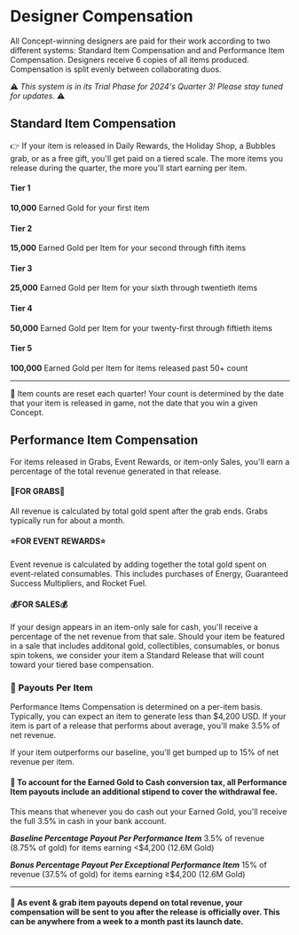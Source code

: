 # Designer Compensation

All Concept-winning designers are paid for their work according to two different systems: Standard Item Compensation and and Performance Item Compensation. 
Designers receive 6 copies of all items produced. Compensation is split evenly between collaborating duos.

⚠️ *_This system is in its Trial Phase for 2024's Quarter 3! Please stay tuned for updates._* ⚠️


## Standard Item Compensation

👉 If your item is released in Daily Rewards, the Holiday Shop, a Bubbles grab, or as a free gift, you'll get paid on a tiered scale. 
The more items you release during the quarter, the more you'll start earning per item. 

#### Tier 1
**10,000** Earned Gold for your first item

#### Tier 2
**15,000** Earned Gold per Item for your second through fifth items

#### Tier 3
**25,000** Earned Gold per Item for your sixth through twentieth items

#### Tier 4
**50,000** Earned Gold per Item for your twenty-first through fiftieth items

#### Tier 5
**100,000** Earned Gold per Item for items released past 50+ count


** **

📅 Item counts are reset each quarter! Your count is determined by the date that your item is released in game, not the date that you win a given Concept. 


## Performance Item Compensation


For items released in Grabs, Event Rewards, or item-only Sales, you'll earn a percentage of the total revenue generated in that release. 

#### 🍄FOR GRABS🍄

All revenue is calculated by total gold spent after the grab ends. Grabs typically run for about a month. 

#### ⭐FOR EVENT REWARDS⭐
Event revenue is calculated by adding together the total gold spent on event-related consumables. This includes purchases of Energy, Guaranteed Success Multipliers, and Rocket Fuel. 

#### 💰FOR SALES💰
If your design appears in an item-only sale for cash, you'll receive a percentage of the net revenue from that sale. 
Should your item be featured in a sale that includes additonal gold, collectibles, consumables, or bonus spin tokens, we consider your item a Standard Release that will count toward your tiered base compensation. 

### 💸 Payouts Per Item

Performance Items Compensation is determined on a per-item basis.  
Typically, you can expect an item to generate less than $4,200 USD.  If your item is part of a release that performs about average, you'll make 3.5% of net revenue.

If your item outperforms our baseline, you'll get bumped up to 15% of net revenue per item. 

#### 🔄 To account for the Earned Gold to Cash conversion tax, all Performance Item payouts include an additional stipend to cover the withdrawal fee. 
This means that whenever you do cash out your Earned Gold, you'll receive the full 3.5% in cash in your bank account. 

***Baseline Percentage Payout Per Performance Item***
3.5% of revenue (8.75% of gold) for items earning <$4,200 (12.6M Gold)

***Bonus Percentage Payout Per Exceptional Performance Item***
15% of revenue (37.5% of gold) for items earning ≥$4,200 (12.6M Gold)



** **

#### 📅 As event & grab item payouts depend on total revenue, your compensation will be sent to you after the release is officially over. This can be anywhere from a week to a month past its launch date. 


